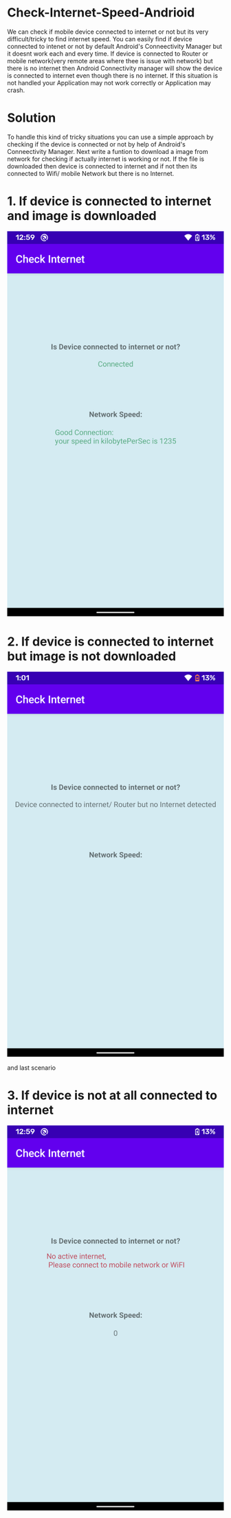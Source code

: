 # Check-Internet-Speed-Andrioid

We can check if mobile device connected to internet or not but its very difficult/tricky to find internet speed. You can easily find if device connected to intenet or not by default Android's Conneectivity Manager but it doesnt work each and every time. If device is connected to Router or mobile network(very remote areas where thee is issue with network) but there is no internet then Android Connectivity manager will show the device is connected to internet even though there is no internet. If this situation is not handled your Application may not work correctly or Application may crash.

# Solution

To handle this kind of tricky situations you can use a simple approach by checking if the device is connected or not by help of Android's Conneectivity Manager. Next write a funtion to download a image from network for checking if actually internet is working or not. If the file is downloaded then device is connected to internet and if not then its connected to Wifi/ mobile Network but there is no Internet.



# 1. If device is connected to internet and image is downloaded

![alt text](/attachments/connected.png)



# 2. If device is connected to internet but image is not downloaded

![alt text](/attachments/connected_but_no_connection.png)


and last scenario


# 3. If device is not at all connected to internet

![alt text](/attachments/not_connected.png)
